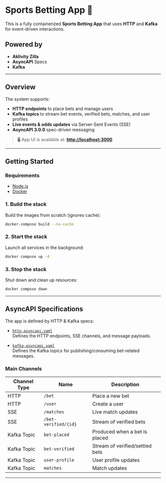 # Sports Betting App 🏈

This is a fully containerized **Sports Betting App** that uses **HTTP** and **Kafka** for event-driven interactions. 

## Powered by 

- **Aklivity Zilla**
- **AsyncAPI** Specs
- **Kafka**

---

## Overview

The system supports:

- **HTTP endpoints** to place bets and manage users
- **Kafka topics** to stream bet events, verified bets, matches, and user profiles
- **Live events & odds updates** via Server-Sent Events (SSE)
- **AsyncAPI 3.0.0** spec-driven messaging

> 🖥️ App UI is available at: **[http://localhost:3000](http://localhost:3000)**

---

## Getting Started

### Requirements

* [Node.js](http://nodejs.org/)
* [Docker](https://www.docker.com/)


### 1. Build the stack

Build the images from scratch (ignores cache):

```bash
docker-compose build --no-cache
```

### 2. Start the stack

Launch all services in the background:

```bash
docker compose up -d
```

### 3. Stop the stack

Shut down and clean up resources:

```bash
docker compose down
```

---

## AsyncAPI Specifications

The app is defined by HTTP & Kafka specs:

- [`http-asyncapi.yaml`](./zilla/etc/specs/http-asyncapi.yaml)  
  Defines the HTTP endpoints, SSE channels, and message payloads.

- [`kafka-asyncapi.yaml`](./zilla/etc/specs/kafka-asyncapi.yaml)  
  Defines the Kafka topics for publishing/consuming bet-related messages.

### Main Channels

| Channel Type | Name                 | Description                           |
|--------------|----------------------|---------------------------------------|
| HTTP         | `/bet`               | Place a new bet                       |
| HTTP         | `/user`              | Create a user                         |
| SSE          | `/matches`           | Live match updates                    |
| SSE          | `/bet-verified/{id}` | Stream of verified bets               |
| Kafka Topic  | `bet-placed`         | Produced when a bet is placed         |
| Kafka Topic  | `bet-verified`       | Stream of verified/settled bets       |
| Kafka Topic  | `user-profile`       | User profile updates                  |
| Kafka Topic  | `matches`            | Match updates                         |

---

